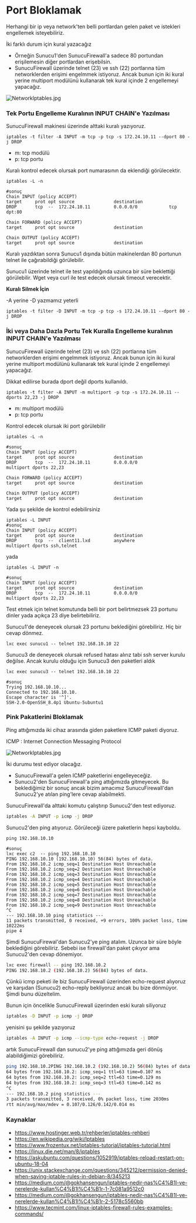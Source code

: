 # Port Bloklamak

Herhangi bir ip veya network'ten belli portlardan gelen paket ve istekleri engellemek isteyebiliriz.





İki farklı durum için kural yazacağız
- Örneğin Sunucu1'den SunucuFirewall'a sadece 80 portundan erişilemesin diğer portlardan erişebilsin.
- SunucuFirewall üzerinde telnet (23) ve ssh (22) portlarına tüm networklerden erişimi engelmmek istiyoruz. Ancak bunun için iki kural yerine multiport modülünü kullanarak tek kural içinde 2 engellemeyi yapacağız.

![NetworkIptables.jpg](files/NetworkIptables.jpg)
### Tek Portu Engelleme Kuralının INPUT CHAIN'e Yazılması

SunucuFirewall makinesi üzerinde alttaki kuralı yazıyoruz.

```shell
iptables -t filter -A INPUT -m tcp -p tcp -s 172.24.10.11 --dport 80 -j DROP
```
- m: tcp modülü
- p: tcp portu


Kuralı kontrol edecek olursak port numarasının da eklendiği görülecektir.

```shell
iptables -L -n

#sonuç
Chain INPUT (policy ACCEPT)
target     prot opt source               destination         
DROP       tcp  --  172.24.10.11         0.0.0.0/0            tcp dpt:80

Chain FORWARD (policy ACCEPT)
target     prot opt source               destination         

Chain OUTPUT (policy ACCEPT)
target     prot opt source               destination 
```

Kuralı yazdıktan sonra Sunucu1 dışında bütün makinelerdan 80 portunun telnet ile çağırabildiği görülebilir.

Sunucu1 üzerinde telnet ile test yapıldığında uzunca bir süre beklettiği görülebilir. Wget veya curl ile test edecek olursak timeout verecektir. 

**Kuralı Silmek İçin**

-A yerine -D yazmamız yeterli

```shell
iptables -t filter -D INPUT -m tcp -p tcp -s 172.24.10.11 --dport 80 -j DROP
```
### İki veya Daha Dazla Portu Tek Kuralla Engelleme kuralının INPUT CHAIN'e Yazılması

SunucuFirewall üzerinde telnet (23) ve ssh (22) portlarına tüm networklerden erişimi engelmmek istiyoruz. Ancak bunun için iki kural yerine multiport modülünü kullanarak tek kural içinde 2 engellemeyi yapacağız.

Dikkat edilirse burada dport değil dports kullanıldı.

```shell
iptables -t filter -A INPUT -m multiport -p tcp -s 172.24.10.11 --dports 22,23 -j DROP
```
- m: multiport modülü
- p: tcp portu

Kontrol edecek olursak iki port görülebilir

```shell
iptables -L -n

#sonuç
Chain INPUT (policy ACCEPT)
target     prot opt source               destination         
DROP       tcp  --  172.24.10.11         0.0.0.0/0            multiport dports 22,23

Chain FORWARD (policy ACCEPT)
target     prot opt source               destination         

Chain OUTPUT (policy ACCEPT)
target     prot opt source               destination  
```
Yada şu şekilde de kontrol edebilirsiniz

```shell
iptables -L INPUT
#sonuç
Chain INPUT (policy ACCEPT)
target     prot opt source               destination         
DROP       tcp  --  client11.lxd         anywhere             multiport dports ssh,telnet

```

yada

```
iptables -L INPUT -n

#sonuç
Chain INPUT (policy ACCEPT)
target     prot opt source               destination         
DROP       tcp  --  172.24.10.11         0.0.0.0/0            multiport dports 22,23

```


Test etmek için telnet komutunda belli bir port belirtmezsek 23 portunu dinler yada açıkça 23 diye belirtebiliriz.


Sunucu1'de deneyecek olursak 23 portunu beklediğini görebiliriz. Hiç bir cevap dönmez.

```shell
lxc exec sunucu1 -- telnet 192.168.10.10 22
```


Sunucu3 de deneyecek olursak refused hatası alırız tabi ssh server kurulu değilse. Ancak kurulu olduğu için Sunucu3 den paketleri aldık

```
lxc exec sunucu3 -- telnet 192.168.10.10 22

#sonuç
Trying 192.168.10.10...
Connected to 192.168.10.10.
Escape character is '^]'.
SSH-2.0-OpenSSH_8.4p1 Ubuntu-5ubuntu1
```

### Pink Pakatlerini Bloklamak

Ping attığımızda iki cihaz arasında giden paketlere ICMP paketi diyoruz.

ICMP : Internet Connection Messaging Protocol

![NetworkIptables.jpg](files/NetworkIptables.jpg)

İki durumu test ediyor olacağız.

- SunucuFirewall'a gelen ICMP paketlerini engelleyeceğiz.
- Sunucu2'den SunucuFirewall'a ping attığımızda gitmeyecek. Bu beklediğimiz bir sonuç ancak bizim amacımız SunucuFirewall'dan Sunucu2'ye atılan ping'lere cevap alabilmekti. 


SunucuFirewall'da alttaki komutu çalıştırıp Sunucu2'den test ediyoruz.

```bash
iptables -A INPUT -p icmp -j DROP
```

Sunucu2'den ping atıyoruz. Görüleceği üzere paketlerin hepsi kayboldu.

```
ping 192.168.10.10

#sonuç
lxc exec c2  -- ping 192.168.10.10 
PING 192.168.10.10 (192.168.10.10) 56(84) bytes of data.
From 192.168.10.2 icmp_seq=1 Destination Host Unreachable
From 192.168.10.2 icmp_seq=2 Destination Host Unreachable
From 192.168.10.2 icmp_seq=3 Destination Host Unreachable
From 192.168.10.2 icmp_seq=4 Destination Host Unreachable
From 192.168.10.2 icmp_seq=5 Destination Host Unreachable
From 192.168.10.2 icmp_seq=6 Destination Host Unreachable
From 192.168.10.2 icmp_seq=7 Destination Host Unreachable
From 192.168.10.2 icmp_seq=8 Destination Host Unreachable
From 192.168.10.2 icmp_seq=9 Destination Host Unreachable
^C
--- 192.168.10.10 ping statistics ---
11 packets transmitted, 0 received, +9 errors, 100% packet loss, time 10222ms
pipe 4
```

Şimdi SunucuFirewal'dan Sunucu2'ye ping atalım. Uzunca bir süre böyle beklediğini görebiliriz. Sebebi ise firewall'dan paket çıkıyor ama Sunucu2'den cevap dönemiyor.

```bash
lxc exec firewall -- ping 192.168.10.2
PING 192.168.10.2 (192.168.10.2) 56(84) bytes of data.
```

Çünkü icmp peketi ile biz SunucuFirewall üzerinden echo-request alıyoruz ve karşıdan (Sunucu2) echo-reply bekliyoruz ancak bu bize dönmüyor. Şimdi bunu düzeltelim.

Bunun için öncelikle SunucuFirewall üzerinden eski kuralı siliyoruz

```bash
iptables -D INPUT -p icmp -j DROP
```

yenisini şu şekilde yazıyoruz

```bash
iptables -A INPUT -p icmp --icmp-type echo-request -j DROP

```

artık SunucuFirewall dan sunucu2'ye ping attığımızda geri dönüş alabildiğimizi görebiliriz. 

```bash
ping 192.168.10.2PING 192.168.10.2 (192.168.10.2) 56(84) bytes of data.
64 bytes from 192.168.10.2: icmp_seq=1 ttl=63 time=0.107 ms
64 bytes from 192.168.10.2: icmp_seq=2 ttl=63 time=0.129 ms
64 bytes from 192.168.10.2: icmp_seq=3 ttl=63 time=0.142 ms
^C
--- 192.168.10.2 ping statistics ---
3 packets transmitted, 3 received, 0% packet loss, time 2030ms
rtt min/avg/max/mdev = 0.107/0.126/0.142/0.014 ms
```

### Kaynaklar
- https://www.hostinger.web.tr/rehberler/iptables-rehberi
- https://en.wikipedia.org/wiki/Iptables
- https://www.frozentux.net/iptables-tutorial/iptables-tutorial.html
- https://linux.die.net/man/8/iptables
- https://askubuntu.com/questions/1052919/iptables-reload-restart-on-ubuntu-18-04
- https://unix.stackexchange.com/questions/345212/permission-denied-when-saving-iptable-rules-in-debian-8/345213
- https://medium.com/@gokhansengun/iptables-nedir-nas%C4%B1l-ve-nerelerde-kullan%C4%B1l%C4%B1r-1-7c081a9512c0
- https://medium.com/@gokhansengun/iptables-nedir-nas%C4%B1l-ve-nerelerde-kullan%C4%B1l%C4%B1r-2-5178c5560bb
- https://www.tecmint.com/linux-iptables-firewall-rules-examples-commands/
